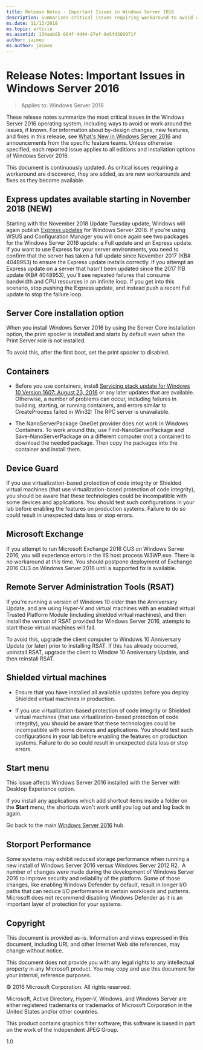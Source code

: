 ```yaml
---
title: Release Notes - Important Issues in Windows Server 2016
description: Summarizes critical issues requiring workaround to avoid crash, hang, installation failure, data loss.
ms.date: 11/13/2018
ms.topic: article
ms.assetid: 134aab85-664f-4d44-87ef-9e5fd389071f
author: jaimeo
ms.author: jaimeo
---
```

# Release Notes: Important Issues in Windows Server 2016

>Applies to: Windows Server 2016

These release notes summarize the most critical issues in the Windows Server 2016 operating system, including ways to avoid or work around the issues, if known. For information about by-design changes, new features, and fixes in this release, see [What's New in Windows Server 2016](whats-new-in-windows-server-2016.md) and announcements from the specific feature teams. Unless otherwise specified, each reported issue applies to all editions and installation options of Windows Server 2016.

This document is continuously updated. As critical issues requiring a workaround are discovered, they are added, as are new workarounds and fixes as they become available.

## Express updates available starting in November 2018 (NEW)

Starting with the November 2018 Update Tuesday update, Windows will again publish [Express updates](express-updates.md) for Windows Server 2016. If you're using WSUS and Configuration Manager you will once again see two packages for the Windows Server 2016 update: a Full update and an Express update. If you want to use Express for your server environments, you need to confirm that the server has taken a full update since November 2017 (KB# 4048953) to ensure the Express update installs correctly. If you attempt an Express update on a server that hasn't been updated since the 2017 11B update (KB# 4048953), you'll see repeated failures that consume bandwidth and CPU resources in an infinite loop. If you get into this scenario, stop pushing the Express update, and instead push a recent Full update to stop the failure loop.

## Server Core installation option

[comment]: # (ID: 370; Submitter: amason; state: signed off)

When you install Windows Server 2016 by using the Server Core installation option, the print spooler is installed and starts by default even when the Print Server role is not installed.

To avoid this, after the first boot, set the print spooler to disabled.

## Containers

[comment]: # (ID: 371; Submitter: taylorb; state: signed off)
- Before you use containers, install [Servicing stack update for Windows 10 Version 1607: August 23, 2016](https://support.microsoft.com/kb/3176936) or any later updates that are available. Otherwise, a number of problems can occur, including failures in building, starting, or running containers, and errors similar to CreateProcess failed in Win32: The RPC server is unavailable.

[comment]: # (ID: 373; Submitter: plang; state: signed off)
- The NanoServerPackage OneGet provider does not work in Windows Containers. To work around this, use Find-NanoServerPackage and Save-NanoServerPackage on a different computer (not a container) to download the needed package. Then copy the packages into the container and install them.

## Device Guard

[comment]: # (ID: 369; Submitter: nirb; state: signed off)
If you use virtualization-based protection of code integrity or Shielded virtual machines (that use virtualization-based protection of code integrity), you should be aware that these technologies could be incompatible with some devices and applications. You should test such configurations in your lab before enabling the features on production systems. Failure to do so could result in unexpected data loss or stop errors.

## Microsoft Exchange

[comment]: # (ID: 375; Submitter: wgries; state: signed off)
If you attempt to run Microsoft Exchange 2016 CU3 on Windows Server 2016, you will experience errors in the IIS host process W3WP.exe. There is no workaround at this time. You should postpone deployment of Exchange 2016 CU3 on Windows Server 2016 until a supported fix is available.

## Remote Server Administration Tools (RSAT)

[comment]: # (ID: 374; Submitter: ryanpu; state: signed off)
If you're running a version of Windows 10 older than the Anniversary Update, and are using Hyper-V and virtual machines with an enabled virtual Trusted Platform Module (including shielded virtual machines), and then install the version of RSAT provided for Windows Server 2016, attempts to start those virtual machines will fail.

To avoid this, upgrade the client computer to Windows 10 Anniversary Update (or later) prior to installing RSAT. If this has already occurred, uninstall RSAT, upgrade the client to Window 10 Anniversary Update, and then reinstall RSAT.

## Shielded virtual machines

[comment]: # (ID: 369; Submitter: nirb; state: signed off)
- Ensure that you have installed all available updates before you deploy Shielded virtual machines in production.

- If you use virtualization-based protection of code integrity or Shielded virtual machines (that use virtualization-based protection of code integrity), you should be aware that these technologies could be incompatible with some devices and applications. You should test such configurations in your lab before enabling the features on production systems. Failure to do so could result in unexpected data loss or stop errors.

## Start menu

[comment]: # (ID: 372; Submitter: samli; state: signed off)
This issue affects Windows Server 2016 installed with the Server with Desktop Experience option.

If you install any applications which add shortcut items inside a folder on the **Start** menu, the shortcuts won't work until you log out and log back in again.

Go back to the main [Windows Server 2016](../index.yml) hub.

## Storport Performance

Some systems may exhibit reduced storage performance when running a new install of Windows Server 2016 versus Windows Server 2012 R2.  A number of changes were made during the development of Windows Server 2016 to improve security and reliability of the platform. Some of those changes, like enabling Windows Defender by default, result in longer I/O paths that can reduce I/O performance in certain workloads and patterns. Microsoft does not recommend disabling Windows Defender as it is an important layer of protection for your systems. 

## Copyright

This document is provided as-is. Information and views expressed in this document, including URL and other Internet Web site references, may change without notice.

This document does not provide you with any legal rights to any intellectual property in any Microsoft product. You may copy and use this document for your internal, reference purposes.

&copy; 2016 Microsoft Corporation. All rights reserved.

Microsoft, Active Directory, Hyper-V, Windows, and Windows Server are either registered trademarks or trademarks of Microsoft Corporation in the United States and/or other countries.

This product contains graphics filter software; this software is based in part on the work of the Independent JPEG Group.

1.0